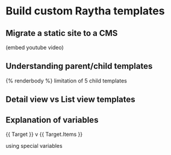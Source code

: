 # Build custom Raytha templates

## Migrate a static site to a CMS

(embed youtube video)

## Understanding parent/child templates
{% renderbody %}
limitation of 5 child templates

## Detail view vs List view templates

## Explanation of variables
{{ Target }} v {{ Target.Items }}

using special variables

